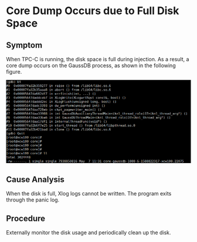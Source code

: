 # Core Dump Occurs due to Full Disk Space<a name="EN-US_TOPIC_0289900936"></a>

## Symptom<a name="en-us_topic_0283137100_en-us_topic_0059778167_s7a2ed06fefd0448fae90f40fe4291f8d"></a>

When TPC-C is running, the disk space is full during injection. As a result, a core dump occurs on the GaussDB process, as shown in the following figure.

![](figures/en-us_image_0289900420.png)

## Cause Analysis<a name="en-us_topic_0283137100_en-us_topic_0059778167_s74d2dfcb815b4d8ca504c549a923e5ed"></a>

When the disk is full, Xlog logs cannot be written. The program exits through the panic log.

## Procedure<a name="en-us_topic_0283137100_section485620163250"></a>

Externally monitor the disk usage and periodically clean up the disk.


